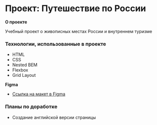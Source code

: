 # Проект: Путешествие по России

**О проекте**

Учебный проект о живописных местах России и внутреннем туризме

### Технологии, использованные в проекте

- HTML
- CSS
- Nested BEM
- Flexbox
- Grid Layout

**Figma**

- [Ссылка на макет в Figma](https://www.figma.com/file/5S2WSbEFL6awjVWJ0NWL8Q/Sprint-3_-Russia-_-desktop-mobile?node-id=28503%3A0)

### Планы по доработке

- Создание английской версии страницы
